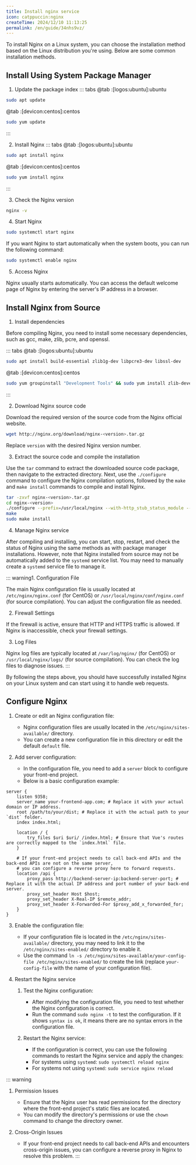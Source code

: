 ```yaml
---
title: Install nginx service
icon: catppuccin:nginx
createTime: 2024/12/10 11:13:25
permalink: /en/guide/34nhs9vz/
---
```


To install Nginx on a Linux system, you can choose the installation method based on the Linux distribution you're using. Below are some common installation methods.

## Install Using System Package Manager

1. Update the package index
::: tabs
@tab :[logos:ubuntu]:ubuntu
```bash
sudo apt update 
```
@tab :[devicon:centos]:centos
```bash
sudo yum update
```
:::

2. Install Nginx
::: tabs
@tab :[logos:ubuntu]:ubuntu
```bash
sudo apt install nginx
```
@tab :[devicon:centos]:centos
```bash
sudo yum install nginx
```
:::

3. Check the Nginx version
```bash
nginx -v
```

4. Start Nginx
```bash
sudo systemctl start nginx
```

If you want Nginx to start automatically when the system boots, you can run the following command:
```bash
sudo systemctl enable nginx
```
5. Access Nginx

Nginx usually starts automatically. You can access the default welcome page of Nginx by entering the server's IP address in a browser.

## Install Nginx from Source

1. Install dependencies

Before compiling Nginx, you need to install some necessary dependencies, such as gcc, make, zlib, pcre, and openssl.

::: tabs
@tab :[logos:ubuntu]:ubuntu
```bash
sudo apt install build-essential zlib1g-dev libpcre3-dev libssl-dev
```
@tab :[devicon:centos]:centos
```bash
sudo yum groupinstall "Development Tools" && sudo yum install zlib-devel pcre-devel openssl-devel
```
:::

2. Download Nginx source code

Download the required version of the source code from the Nginx official website.

```bash
wget http://nginx.org/download/nginx-<version>.tar.gz
```
Replace `version` with the desired Nginx version number.

3. Extract the source code and compile the installation

Use the `tar` command to extract the downloaded source code package, then navigate to the extracted directory. Next, use the `./configure` command to configure the Nginx compilation options, followed by the `make` and `make install` commands to compile and install Nginx.
```bash
tar -zxvf nginx-<version>.tar.gz
cd nginx-<version>
./configure --prefix=/usr/local/nginx --with-http_stub_status_module --with-http_ssl_module
make
sudo make install
```

4. Manage Nginx service

After compiling and installing, you can start, stop, restart, and check the status of Nginx using the same methods as with package manager installations. However, note that Nginx installed from source may not be automatically added to the `systemd` service list. You may need to manually create a `systemd` service file to manage it.

::: warning1. Configuration File

The main Nginx configuration file is usually located at `/etc/nginx/nginx.conf` (for CentOS) or `/usr/local/nginx/conf/nginx.conf` (for source compilation). You can adjust the configuration file as needed.

2. Firewall Settings

If the firewall is active, ensure that HTTP and HTTPS traffic is allowed. If Nginx is inaccessible, check your firewall settings.

3. Log Files

Nginx log files are typically located at `/var/log/nginx/` (for CentOS) or `/usr/local/nginx/logs/` (for source compilation). You can check the log files to diagnose issues.
:::

By following the steps above, you should have successfully installed Nginx on your Linux system and can start using it to handle web requests.

## Configure Nginx

1. Create or edit an Nginx configuration file:
   - Nginx configuration files are usually located in the `/etc/nginx/sites-available/` directory.
   - You can create a new configuration file in this directory or edit the default `default` file.

2. Add server configuration:
   - In the configuration file, you need to add a `server` block to configure your front-end project.
   - Below is a basic configuration example:
```nginx
server {
    listen 9358;
    server_name your-frontend-app.com; # Replace it with your actual domain or IP address.
    root /path/to/your/dist; # Replace it with the actual path to your `dist` folder.
    index index.html;

    location / {
        try_files $uri $uri/ /index.html; # Ensure that Vue's routes are correctly mapped to the `index.html` file.
    }

    # If your front-end project needs to call back-end APIs and the back-end APIs are not on the same server, 
    # you can configure a reverse proxy here to forward requests.
    location /api {
        proxy_pass http://backend-server-ip:backend-server-port; # Replace it with the actual IP address and port number of your back-end server.
        proxy_set_header Host $host;
        proxy_set_header X-Real-IP $remote_addr;
        proxy_set_header X-Forwarded-For $proxy_add_x_forwarded_for;
    }
}
```

3. Enable the configuration file:
   - If your configuration file is located in the `/etc/nginx/sites-available/` directory, you may need to link it to the `/etc/nginx/sites-enabled/` directory to enable it.
   - Use the command `ln -s /etc/nginx/sites-available/your-config-file /etc/nginx/sites-enabled/` to create the link (replace `your-config-file` with the name of your configuration file).

4. Restart the Nginx service
   1. Test the Nginx configuration:  
      - After modifying the configuration file, you need to test whether the Nginx configuration is correct.
      - Run the command `sudo nginx -t` to test the configuration. If it shows `syntax is ok`, it means there are no syntax errors in the configuration file.
   
   2. Restart the Nginx service:
      - If the configuration is correct, you can use the following commands to restart the Nginx service and apply the changes:
      - For systems using `systemd`: `sudo systemctl reload nginx`
      - For systems not using `systemd`: `sudo service nginx reload`

::: warning
1. Permission Issues
   - Ensure that the Nginx user has read permissions for the directory where the front-end project's static files are located.
   - You can modify the directory's permissions or use the `chown` command to change the directory owner.

2. Cross-Origin Issues
   - If your front-end project needs to call back-end APIs and encounters cross-origin issues, you can configure a reverse proxy in Nginx to resolve this problem.
:::
